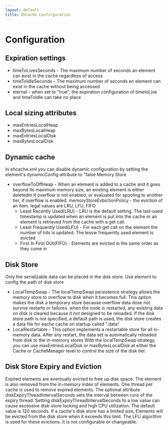```yaml
---
layout: default
title: Ehcache Confirguration
---
```



<h1>Configuration</h1>
<h2>Expiration settings</h2>
<ul>
  <li>timeToLivesSeconds - The maximum number of seconds an element can exist in the cache regardless of access</li>
  <li>timeToIdleSeconds - The maximum number of seconds an element can exist in the cache without being accessed</li>
  <li>eternal - when set to "true", the expiration configuration of timetoLive and timeToIdle can take no place</>
</ul>
<h2>Local sizing attributes</h2>
<ul>
  <li>maxEntriesLocalHeap</li>
  <li>maxBytesLocalHeap</li>
  <li>maxEntriesLocalDisk</li>
  <li>maxBytesLocalDisk</li>
</ul>

<h2>Dynamic cache</h2>
<p>In ehcache.xml you can disable dynamic configuration by setting the <ehcache> element's dynamicConfig attribute to "false Memory Store</p>
<ul>
  <li>overflowToOffHeap - When an element is added to a cache and it goes beyond its maximum memory size, an existing element is either deletedm if overflow is not enabled, or evaluated for spooling to another tier, if overflow is enabled. memoryStoreEvbictionPolicy - the eviction of an item. legal values are LRU, LFU, FIFO
    <ul>
      <li>Least Recently Used(LRU) - LRU is the default setting. The last-used timestamp is updated when an element is put into the cache or an element is retrieved from the cache with a get call.</li>
      <li>Least Frequently Used(LFU) - For each get call on the element the number of hits is updated. The lessw frequently used element is evicted</li>
      <li>First In First OUt(FIFO) - Elements are evicted in the same order as they come in</li>
    </ul>
  </li>
</ul>



<h2>Disk Store</h2>
<p>Only the serializable data can be placed in the disk store. Use <diskStore> element to config the path of disk store</p>
<ul>
  <li>LocalTempSwap - The localTempSwap persistence strategy allows the memory store to overflow to disk when it becomes full. This option makes the disk a temporary store because overflow data dose not survive restarts or failures. when the node is restarted, any existing data on disk is cleared because it not designed to be reloaded. If the disk store path is not specified, a default path is used, the disk store creates a data file for eache cache on startup called "<cache_name>.data"</li>
  <li>LocalRestartable - This option implements a restartable store for all in-memory data. After any restart, the data set is automatically reloaded from disk to the in-memory stores With the localTempSwap strategy, you can use maxEntriesLocalDisk or maxBytesLocalDisk at either the Cache or CacheManager level to control the size of the disk tier.</li>
</ul>

<h2>Disk Store Expiry and Eviction</h2>
<p>Expired elements are eventually evicted to free up disk space. The element is also removed from the in-memory index of elements. One thread per cache is used to remove expired elements. The optional attribute diskExpiryThreadIntervalSeconds sets the interval between runs of the expiry thread. Setting diskExpiryThreadIntervalSeconds to a low value can cause excessive disk-store locking and high CPU utilization. The default value is 120 seconds. If a cache's disk store has a limited size, Elements will be evicted from the disk store
when it exceeds this limit. The LFU algorithm is used for these evictions. It is not configurable or changeable.</p>
